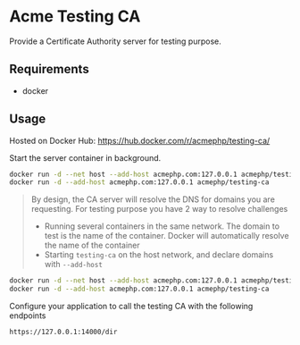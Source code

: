 Acme Testing CA
===============

Provide a Certificate Authority server for testing purpose.

Requirements
------------

- docker

Usage
-----

Hosted on Docker Hub: https://hub.docker.com/r/acmephp/testing-ca/

Start the server container in background.

```bash
docker run -d --net host --add-host acmephp.com:127.0.0.1 acmephp/testing-ca
docker run -d --add-host acmephp.com:127.0.0.1 acmephp/testing-ca
```

> By design, the CA server will resolve the DNS for domains you are requesting.
> For testing purpose you have 2 way to resolve challenges
> * Running several containers in the same network. The domain to test is the
    name of the container. Docker will automatically resolve the name of the
    container
> * Starting `testing-ca` on the host network, and declare domains  with
    `--add-host`

```bash
docker run -d --net host --add-host acmephp.com:127.0.0.1 acmephp/testing-ca
docker run -d --add-host acmephp.com:127.0.0.1 acmephp/testing-ca
```

Configure your application to call the testing CA with the following endpoints

```
https://127.0.0.1:14000/dir
```
